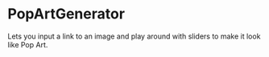 # PopArtGenerator
Lets you input a link to an image and play around with sliders to make it look like Pop Art.
